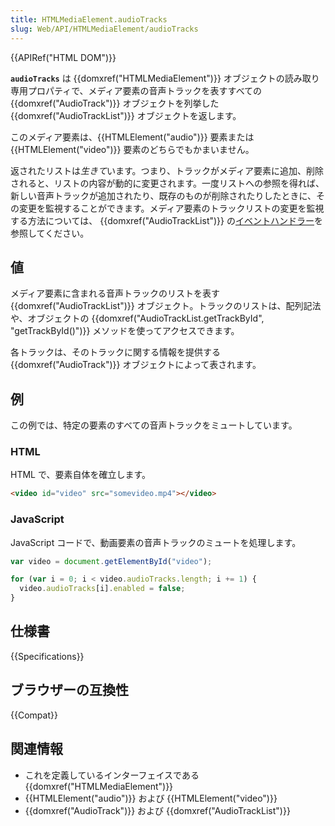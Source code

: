 ```yaml
---
title: HTMLMediaElement.audioTracks
slug: Web/API/HTMLMediaElement/audioTracks
---
```


{{APIRef("HTML DOM")}}

**`audioTracks`** は {{domxref("HTMLMediaElement")}} オブジェクトの読み取り専用プロパティで、メディア要素の音声トラックを表すすべての {{domxref("AudioTrack")}} オブジェクトを列挙した {{domxref("AudioTrackList")}} オブジェクトを返します。

このメディア要素は、{{HTMLElement("audio")}} 要素または {{HTMLElement("video")}} 要素のどちらでもかまいません。

返されたリストは*生きて*います。つまり、トラックがメディア要素に追加、削除されると、リストの内容が動的に変更されます。一度リストへの参照を得れば、新しい音声トラックが追加されたり、既存のものが削除されたりしたときに、その変更を監視することができます。メディア要素のトラックリストの変更を監視する方法については、 {{domxref("AudioTrackList")}} の[イベントハンドラー](/ja/docs/Web/API/AudioTrackList#event_handlers)を参照してください。

## 値

メディア要素に含まれる音声トラックのリストを表す {{domxref("AudioTrackList")}} オブジェクト。トラックのリストは、配列記法や、オブジェクトの {{domxref("AudioTrackList.getTrackById", "getTrackById()")}} メソッドを使ってアクセスできます。

各トラックは、そのトラックに関する情報を提供する {{domxref("AudioTrack")}} オブジェクトによって表されます。

## 例

この例では、特定の要素のすべての音声トラックをミュートしています。

### HTML

HTML で、要素自体を確立します。

```html
<video id="video" src="somevideo.mp4"></video>
```

### JavaScript

JavaScript コードで、動画要素の音声トラックのミュートを処理します。

```js
var video = document.getElementById("video");

for (var i = 0; i < video.audioTracks.length; i += 1) {
  video.audioTracks[i].enabled = false;
}
```

## 仕様書

{{Specifications}}

## ブラウザーの互換性

{{Compat}}

## 関連情報

- これを定義しているインターフェイスである {{domxref("HTMLMediaElement")}}
- {{HTMLElement("audio")}} および {{HTMLElement("video")}}
- {{domxref("AudioTrack")}} および {{domxref("AudioTrackList")}}
